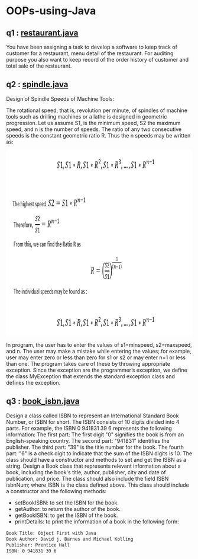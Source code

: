 # OOPs-using-Java

## q1 : [restaurant.java](https://github.com/subhankar01/OOPs-using-Java/blob/main/restaurant.java)
You have been assigning a task to develop a software to keep track of customer for a restaurant, menu detail of the restaurant. For auditing purpose you also want to keep record of the order history of customer and total sale of the restaurant.

## q2 : [spindle.java](https://github.com/subhankar01/OOPs-using-Java/blob/main/spindle.java)

Design of Spindle Speeds of Machine Tools:

The rotational speed, that is, revolution per minute, of spindles of machine tools such as drilling machines or a lathe is designed in geometric progression. Let us assume S1, is the minimum speed, S2 the maximum speed, and n is the number of speeds. The ratio of any two consecutive speeds is the constant geometric ratio R. Thus the n speeds may be written as:

<img src="https://github.com/subhankar01/OOPs-using-Java/blob/main/repo%20images/q2.PNG" width=1000, height=500>

In program, the user has to enter the values of s1=minspeed, s2=maxspeed, and n. The user may make a mistake while entering the values; for example, user may enter zero or less than zero for s1 or s2 or may enter n=1 or less than one. The program takes care of these by throwing appropriate exception. Since the exception are the programmer’s exception, we define the class MyException that extends the standard exception class and defines the exception.

## q3 : [book_isbn.java](https://github.com/subhankar01/OOPs-using-Java/blob/main/book_isbn.java)

Design a class called ISBN to represent an International Standard Book Number, or ISBN for short.
The ISBN consists of 10 digits divided into 4 parts. For example, the ISBN 0 941831 39 6 represents the
following information:
The first part: The first digit "0" signifies the book is from an English-speaking country.
The second part: "941831" identifies the publisher.
The third part: "39" is the title number for the book.
The fourth part: "6" is a check digit to indicate that the sum of the ISBN digits is 10.
The class should have a constructor and methods to set and get the ISBN as a string.
Design a Book class that represents relevant information about a book, including the book's title, author,
publisher, city and date of publication, and price. The class should also include the field ISBN isbnNum;
where ISBN is the class defined above.
This class should include a constructor and the following methods:
- setBookISBN: to set the ISBN for the book.
- getAuthor: to return the author of the book.
- getBookISBN: to get the ISBN of the book.
- printDetails: to print the information of a book in the following form:
```
Book Title: Object First with Java
Book Author: David j. Barnes and Michael Kolling
Publisher: Prentice Hall
ISBN: 0 941831 39 6
```
